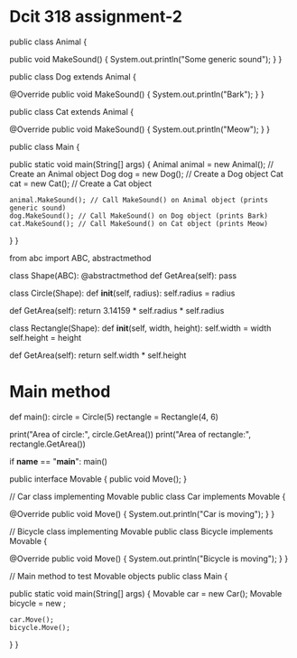 # Dcit 318 assignment-2
public class Animal {

  public void MakeSound() {
    System.out.println("Some generic sound");
  }
}

public class Dog extends Animal {

  @Override
  public void MakeSound() {
    System.out.println("Bark");
  }
}

public class Cat extends Animal {

  @Override
  public void MakeSound() {
    System.out.println("Meow");
  }
}

public class Main {

  public static void main(String[] args) {
    Animal animal = new Animal(); // Create an Animal object
    Dog dog = new Dog(); // Create a Dog object
    Cat cat = new Cat(); // Create a Cat object

    animal.MakeSound(); // Call MakeSound() on Animal object (prints generic sound)
    dog.MakeSound(); // Call MakeSound() on Dog object (prints Bark)
    cat.MakeSound(); // Call MakeSound() on Cat object (prints Meow)
  }
}








from abc import ABC, abstractmethod

class Shape(ABC):
  @abstractmethod
  def GetArea(self):
    pass

class Circle(Shape):
  def __init__(self, radius):
    self.radius = radius

  def GetArea(self):
    return 3.14159 * self.radius * self.radius

class Rectangle(Shape):
  def __init__(self, width, height):
    self.width = width
    self.height = height

  def GetArea(self):
    return self.width * self.height

# Main method
def main():
  circle = Circle(5)
  rectangle = Rectangle(4, 6)

  print("Area of circle:", circle.GetArea())
  print("Area of rectangle:", rectangle.GetArea())

if __name__ == "__main__":
  main()







public interface Movable {
  public void Move();
}

// Car class implementing Movable
public class Car implements Movable {

  @Override
  public void Move() {
    System.out.println("Car is moving");
  }
}

// Bicycle class implementing Movable
public class Bicycle implements Movable {

  @Override
  public void Move() {
    System.out.println("Bicycle is moving");
  }
}

// Main method to test Movable objects
public class Main {

  public static void main(String[] args) {
    Movable car = new Car(); 
    Movable bicycle = new ;

    car.Move();
    bicycle.Move(); 
  }
}
